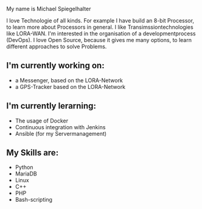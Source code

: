 
<!--
**Spiegie/Spiegie** is a ✨ _special_ ✨ repository because its `README.md` (this file) appears on your GitHub profile.

Here are some ideas to get you started:

- 🔭 I’m currently working on ...
- 🌱 I’m currently learning ...
- 👯 I’m looking to collaborate on ...
- 🤔 I’m looking for help with ...
- 💬 Ask me about ...
- 📫 How to reach me: ...
- 😄 Pronouns: ...
- ⚡ Fun fact: ...
-->

My name is Michael Spiegelhalter

I love Technologie of all kinds. For example I have build an 8-bit Processor, to learn more about Processors in general. I like Transimssiontechnologies like LORA-WAN. I'm interested in the organisation of a developmentprocess (DevOps). I love Open Source, because it gives me many options, to learn different approaches to solve Problems.

## I'm currently working on:

- a Messenger, based on the LORA-Network
- a GPS-Tracker based on the LORA-Network

## I'm currently lerarning: 

- The usage of Docker
- Continuous integration with Jenkins
- Ansible (for my Servermanagement)

## My Skills are:
- Python
- MariaDB
- Linux
- C++
- PHP
- Bash-scripting
